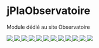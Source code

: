 # jPlaObservatoire
Module dédié au site Observatoire 

<p>
  <a href="https://travis-ci.com/organizations/departement-loire-atlantique">
    <img src="https://travis-ci.com/departement-loire-atlantique/jObservatoire.svg?branch=master" />
  </a>
  <a href="https://sonarcloud.io/organizations/departement-loire-atlantique">
    <img src="https://sonarcloud.io/api/project_badges/measure?project=departement-loire-atlantique_jPlatformSocle&metric=ncloc" />
    <img src="https://sonarcloud.io/api/project_badges/measure?project=departement-loire-atlantique_jPlatformSocle&metric=bugs" />
    <img src="https://sonarcloud.io/api/project_badges/measure?project=departement-loire-atlantique_jPlatformSocle&metric=code_smells" />
    <img src="https://sonarcloud.io/api/project_badges/measure?project=departement-loire-atlantique_jPlatformSocle&metric=coverage" />
    <img src="https://sonarcloud.io/api/project_badges/measure?project=departement-loire-atlantique_jPlatformSocle&metric=duplicated_lines_density" />
    <img src="https://sonarcloud.io/api/project_badges/measure?project=departement-loire-atlantique_jPlatformSocle&metric=sqale_rating" />
    <img src="https://sonarcloud.io/api/project_badges/measure?project=departement-loire-atlantique_jPlatformSocle&metric=alert_status" />
    <img src="https://sonarcloud.io/api/project_badges/measure?project=departement-loire-atlantique_jPlatformSocle&metric=reliability_rating" />
    <img src="https://sonarcloud.io/api/project_badges/measure?project=departement-loire-atlantique_jPlatformSocle&metric=security_rating" />
    <img src="https://sonarcloud.io/api/project_badges/measure?project=departement-loire-atlantique_jPlatformSocle&metric=sqale_index" />
    <img src="https://sonarcloud.io/api/project_badges/measure?project=departement-loire-atlantique_jPlatformSocle&metric=vulnerabilities" />
    </a>
</p>
